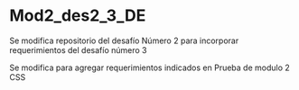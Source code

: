 # Mod2_des2_3_DE
Se modifica repositorio del desafío Número 2 para incorporar requerimientos del desafío número 3

Se modifica para agregar requerimientos indicados en Prueba de modulo 2 CSS
